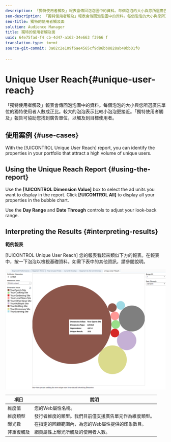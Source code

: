 ```yaml
---
description: 「獨特使用者觸及」報表會傳回泡泡圖中的資料。每個泡泡的大小與您所選廣告單位的獨特使用者人數成正比。較大的泡泡表示比較小泡泡更接近。「獨特使用者觸及」報告可協助您找到廣告單位，以觸及到目標使用者。
seo-description: 「獨特使用者觸及」報表會傳回泡泡圖中的資料。每個泡泡的大小與您所選廣告單位的獨特使用者人數成正比。較大的泡泡表示比較小泡泡更接近。「獨特使用者觸及」報告可協助您找到廣告單位，以觸及到目標使用者。
seo-title: 獨特的使用者觸及面
solution: Audience Manager
title: 獨特的使用者觸及面
uuid: 64e75fad-f4 cb-4d47-a162-34e663 f3966 f
translation-type: tm+mt
source-git-commit: 3a02c2e109f6ae4565cf9d86bb8828ab49bb01f0

---
```



# Unique User Reach{#unique-user-reach}

「獨特使用者觸及」報表會傳回泡泡圖中的資料。每個泡泡的大小與您所選廣告單位的獨特使用者人數成正比。較大的泡泡表示比較小泡泡更接近。「獨特使用者觸及」報告可協助您找到廣告單位，以觸及到目標使用者。

## 使用案例 {#use-cases}

With the [!UICONTROL Unique User Reach] report, you can identify the properties in your portfolio that attract a high volume of unique users.

## Using the Unique Reach Report {#using-the-report}

Use the **[!UICONTROL Dimension Value]** box to select the ad units you want to display in the report. Click **[!UICONTROL All]** to display all your properties in the bubble chart.

Use the **Day Range** and **Date Through** controls to adjust your look-back range.

## Interpreting the Results {#interpreting-results}

**範例報表**

[!UICONTROL Unique User Reach] 您的報表看起來類似下方的報表。在報表中，按一下泡泡以檢視基礎資料。如需下表中的其他資訊，請參閱說明。

![](assets/publisher_unique_user_reach.png)

| 項目 | 說明 |
|--- |--- |
| 維度值 | 您的Web屬性名稱。 |
| 維度類型 | 發行者維度的類型。我們目前僅支援廣告單元作為維度類型。 |
| 曝光數 | 在指定的回顧範圍內，為您的Web屬性提供的印象數目。 |
| 非重復觸及 | 網頁屬性上曝光所觸及的使用者人數。 |